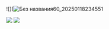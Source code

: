 ![](![Без названия60_20250118234551](https://github.com/user-attachments/assets/c7b361cf-8962-45b3-a2c3-ca35f2623ede)

![](https://64.media.tumblr.com/ccad7a9378200c8654cffc865f5a02d0/9021e0eb0dc28588-c9/s540x810/fe39c148d7896469f9c8b83510bba9e1f066034d.gifv)
![](https://64.media.tumblr.com/1afa20a4588420ef79642306a543053f/fdc271e9bcb9348b-18/s1280x1920/73bd5e098b95658f4e028d5b428163d8f81bef02.gifv)


